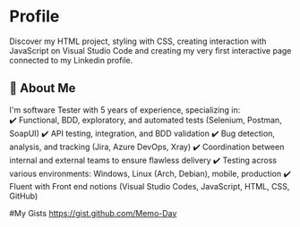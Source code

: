 
# Profile

Discover my HTML project, styling with CSS, creating interaction with JavaScript on Visual Studio Code and creating my very first interactive page connected to my Linkedin profile.



## 🚀 About Me
I'm software Tester with 5 years of experience, specializing in: 
<br/>
✔️ Functional, BDD, exploratory, and automated tests (Selenium, Postman, SoapUI) 
✔️ API testing, integration, and BDD validation 
✔️ Bug detection, analysis, and tracking (Jira, Azure DevOps, Xray) 
✔️ Coordination between internal and external teams to ensure flawless delivery 
✔️ Testing across various environments: Windows, Linux (Arch, Debian), mobile, production 
✔️ Fluent with Front end notions (Visual Studio Codes, JavaScript, HTML, CSS, GitHub)

#My Gists
https://gist.github.com/Memo-Day
